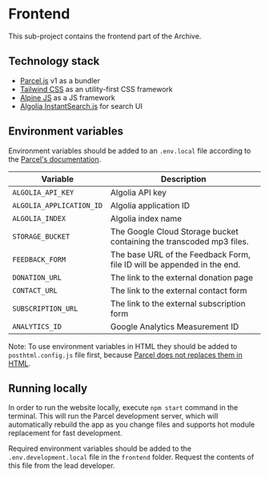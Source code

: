 # Frontend

This sub-project contains the frontend part of the Archive.

## Technology stack

- [Parcel.js](https://parceljs.org/) v1 as a bundler
- [Tailwind CSS](https://tailwindcss.com/) as an utility-first CSS framework
- [Alpine JS](https://github.com/alpinejs/alpine) as a JS framework
- [Algolia InstantSearch.js](https://www.algolia.com/doc/guides/building-search-ui/getting-started/js/) for search UI

## Environment variables

Environment variables should be added to an `.env.local` file according to the [Parcel's documentation](https://parceljs.org/env.html).

| Variable                 | Description                                                             |
| ------------------------ | ----------------------------------------------------------------------- |
| `ALGOLIA_API_KEY`        | Algolia API key                                                         |
| `ALGOLIA_APPLICATION_ID` | Algolia application ID                                                  |
| `ALGOLIA_INDEX`          | Algolia index name                                                      |
| `STORAGE_BUCKET`         | The Google Cloud Storage bucket containing the transcoded mp3 files.    |
| `FEEDBACK_FORM`          | The base URL of the Feedback Form, file ID will be appended in the end. |
| `DONATION_URL`           | The link to the external donation page                                  |
| `CONTACT_URL`            | The link to the external contact form                                   |
| `SUBSCRIPTION_URL`       | The link to the external subscription form                              |
| `ANALYTICS_ID`           | Google Analytics Measurement ID                                         |

Note: To use environment variables in HTML they should be added to `posthtml.config.js` file first, because [Parcel does not replaces them in HTML](https://github.com/parcel-bundler/parcel/issues/1209#issuecomment-432424397).

## Running locally

In order to run the website locally, execute `npm start` command in the terminal. This will run the Parcel development server, which will automatically rebuild the app as you change files and supports hot module replacement for fast development.

Required environment variables should be added to the `.env.development.local` file in the `frontend` folder. Request the contents of this file from the lead developer.
